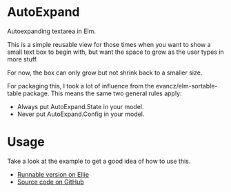 # AutoExpand

Autoexpanding textarea in Elm.

This is a simple reusable view for those times when you want to show a small
text box to begin with, but want the space to grow as the user types in more
stuff.

For now, the box can only grow but not shrink back to a smaller size.

For packaging this, I took a lot of influence from the evancz/elm-sortable-table
package. This means the same two general rules apply:

- Always put AutoExpand.State in your model.
- Never put AutoExpand.Config in your model.


# Usage

Take a look at the example to get a good idea of how to use this.

- [Runnable version on Ellie](https://ellie-app.com/35rzD8CvHh9a1/1)
- [Source code on GitHub](https://github.com/ohanhi/autoexpand/blob/master/examples/Simple.elm)
